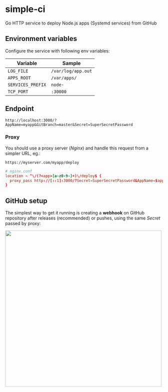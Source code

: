 # simple-ci
Go HTTP service to deploy Node.js apps (Systemd services) from GitHub

## Environment variables

Configure the service with following env variables:

Variable              | Sample
---                   | ---
`LOG_FILE`            | `/var/log/app.out`
`APPS_ROOT`           | `/var/apps/`
`SERVICES_PREFIX`     | `node-`
`TCP_PORT`            | `:30000`

## Endpoint

```http
http://localhost:3000/?AppName=myapp&GitBranch=master&Secret=SuperSecretPassword
```

### Proxy

You should use a proxy server (_Nginx_) and handle this request
from a simpler URL, eg.:

```http
https://myserver.com/myapp/deploy
```

```conf
# nginx.conf
location ~ ^\/(?<app>[a-z0-9-]+)\/deploy$ {
  proxy_pass http://[::1]:3000/?Secret=SuperSecretPassword&AppName=$app&GitBranch=master;
}
```

## GitHub setup

The simplest way to get it running is creating a **webhook** on GitHub
repository after releases (recommended) or pushes, using the same _Secret_ passed by proxy:

<img src="https://user-images.githubusercontent.com/10326572/113783220-cd4ff000-9709-11eb-80f2-c1b732b26d44.png" width="500">
